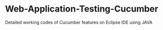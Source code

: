 # Web-Application-Testing-Cucumber
Detailed working codes of Cucumber features on Eclipse IDE using JAVA
